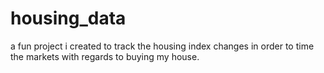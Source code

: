 # housing_data

a fun project i created to track the housing index changes in order to time the markets with regards to buying my house. 
